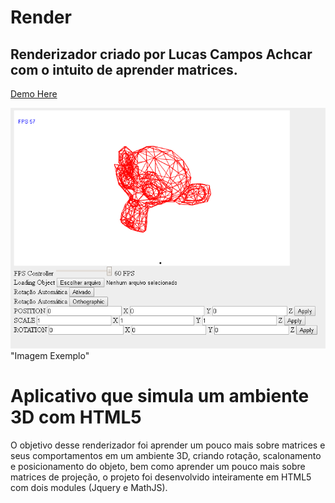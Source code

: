 # Render
## Renderizador criado por Lucas Campos Achcar com o intuito de aprender matrices.

<a href="http://typesetter-alfonso-81465.bitballoon.com/">Demo Here</a>

<img src="https://raw.githubusercontent.com/AchcarLucas/Render/master/img/example.png"> "Imagem Exemplo"</img>
# Aplicativo que simula um ambiente 3D com HTML5

O objetivo desse renderizador foi aprender um pouco mais sobre matrices e seus comportamentos em um ambiente 3D, criando rotação, scalonamento e posicionamento do objeto, bem como aprender um pouco mais sobre matrices de projeção, o projeto foi desenvolvido inteiramente em HTML5 com dois modules (Jquery e MathJS).
